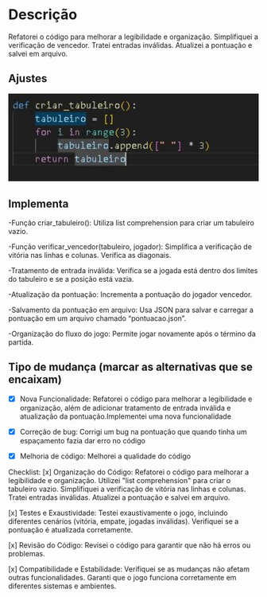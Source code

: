 # Descrição
Refatorei o código para melhorar a legibilidade e organização.
Simplifiquei a verificação de vencedor.
Tratei entradas inválidas.
Atualizei a pontuação e salvei em arquivo.

## Ajustes
<img width="730" alt="image" src="../img/CriarTabuleiro.JPG">

## Implementa
-Função criar_tabuleiro():
Utiliza list comprehension para criar um tabuleiro vazio.

-Função verificar_vencedor(tabuleiro, jogador):
Simplifica a verificação de vitória nas linhas e colunas.
Verifica as diagonais.

-Tratamento de entrada inválida:
Verifica se a jogada está dentro dos limites do tabuleiro e se a posição está vazia.

-Atualização da pontuação:
Incrementa a pontuação do jogador vencedor.

-Salvamento da pontuação em arquivo:
Usa JSON para salvar e carregar a pontuação em um arquivo chamado “pontuacao.json”.

-Organização do fluxo do jogo:
Permite jogar novamente após o término da partida.


## Tipo de mudança (marcar as alternativas que se encaixam)
- [x] Nova Funcionalidade: Refatorei o código para melhorar a legibilidade e organização, além de adicionar tratamento de entrada inválida e atualização da pontuação.Implementei uma nova funcionalidade
- [x] Correção de bug: Corrigi um bug na pontuação que quando tinha um espaçamento fazia dar erro no código
- [x] Melhoria de código: Melhorei a qualidade do código


Checklist:
[x] Organização do Código:
Refatorei o código para melhorar a legibilidade e organização.
Utilizei "list comprehension" para criar o tabuleiro vazio.
Simplifiquei a verificação de vitória nas linhas e colunas.
Tratei entradas inválidas.
Atualizei a pontuação e salvei em arquivo.

[x] Testes e Exaustividade:
Testei exaustivamente o jogo, incluindo diferentes cenários (vitória, empate, jogadas inválidas).
Verifiquei se a pontuação é atualizada corretamente.

[x] Revisão do Código:
Revisei o código para garantir que não há erros ou problemas.

[x] Compatibilidade e Estabilidade:
Verifiquei se as mudanças não afetam outras funcionalidades.
Garanti que o jogo funciona corretamente em diferentes sistemas e ambientes.